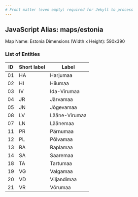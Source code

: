 ```yaml
---
# Front matter (even empty) required for Jekyll to process
---
```


## JavaScript Alias: maps/estonia

Map Name: Estonia
Dimensions (Width x Height): 590x390





### List of Entities

ID | Short label | Label
---|---|---|
01|HA|Harjumaa
02|HI|Hiiumaa
03|IV|Ida-Virumaa
04|JR|Järvamaa
05|JN|Jõgevamaa
08|LV|Lääne-Virumaa
07|LN|Läänemaa
11|PR|Pärnumaa
12|PL|Põlvamaa
13|RA|Raplamaa
14|SA|Saaremaa
18|TA|Tartumaa
19|VG|Valgamaa
20|VD|Viljandimaa
21|VR|Võrumaa


